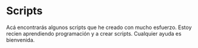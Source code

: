 # Scripts
Acá encontrarás algunos scripts que he creado con mucho esfuerzo. Estoy recien aprendiendo programación y a crear scripts. Cualquier ayuda es bienvenida.
